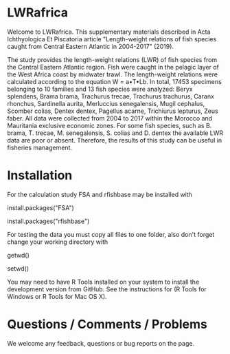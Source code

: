 # LWRafrica
Welcome to LWRafrica. This supplementary materials described in Acta Ichthyologica Et Piscatoria article "Length-weight relations of fish species caught from Central Eastern Atlantic in 2004-2017" (2019).

The study provides the length-weight relations (LWR) of fish species from the Central Eastern Atlantic region. Fish were caught in the pelagic layer of the West Africa coast by midwater trawl. The length-weight relations were calculated according to the equation W = a•T•Lb. In total, 17453 specimens belonging to 10 families and 13 fish species were analyzed: Beryx splendens, Brama brama, Trachurus trecae, Trachurus trachurus, Caranx rhonchus, Sardinella aurita, Merluccius senegalensis, Mugil cephalus, Scomber colias, Dentex dentex, Pagellus acarne, Trichiurus lepturus, Zeus faber. All data were collected from 2004 to 2017 within the Morocco and Mauritania exclusive economic zones. For some fish species, such as B. brama, T. trecae, M. senegalensis, S. colias and D. dentex the available LWR data are poor or absent. Therefore, the results of this study can be useful in fisheries management.

# Installation
For the calculation study FSA and rfishbase may be installed with

install.packages("FSA")

install.packages("rfishbase")

For testing the data you must copy all files to one folder, also don't forget change your working directory with 

getwd()

setwd()

You may need to have R Tools installed on your system to install the development version from GitHub. See the instructions for (R Tools for Windows or R Tools for Mac OS X).

# Questions / Comments / Problems
We welcome any feedback, questions or bug reports on the page. 

